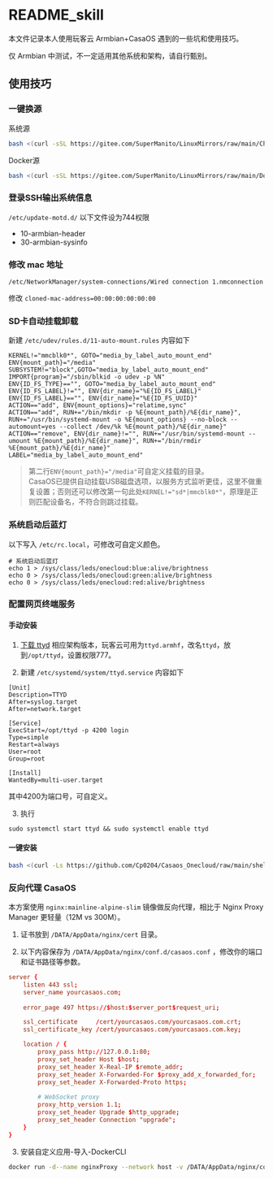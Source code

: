 # README_skill

本文件记录本人使用玩客云 Armbian+CasaOS 遇到的一些坑和使用技巧。

仅 Armbian 中测试，不一定适用其他系统和架构，请自行甄别。

## 使用技巧

### 一键换源

系统源
```sh
bash <(curl -sSL https://gitee.com/SuperManito/LinuxMirrors/raw/main/ChangeMirrors.sh)
```
Docker源
```sh
bash <(curl -sSL https://gitee.com/SuperManito/LinuxMirrors/raw/main/DockerInstallation.sh)
```

### 登录SSH输出系统信息

`/etc/update-motd.d/` 以下文件设为744权限

- 10-armbian-header
- 30-armbian-sysinfo

### 修改 mac 地址

`/etc/NetworkManager/system-connections/Wired connection 1.nmconnection`

修改 `cloned-mac-address=00:00:00:00:00:00`

### SD卡自动挂载卸载

新建 `/etc/udev/rules.d/11-auto-mount.rules` 内容如下
```
KERNEL!="mmcblk0*", GOTO="media_by_label_auto_mount_end"
ENV{mount_path}="/media"
SUBSYSTEM!="block",GOTO="media_by_label_auto_mount_end"
IMPORT{program}="/sbin/blkid -o udev -p %N"
ENV{ID_FS_TYPE}=="", GOTO="media_by_label_auto_mount_end"
ENV{ID_FS_LABEL}!="", ENV{dir_name}="%E{ID_FS_LABEL}"
ENV{ID_FS_LABEL}=="", ENV{dir_name}="%E{ID_FS_UUID}"
ACTION=="add", ENV{mount_options}="relatime,sync"
ACTION=="add", RUN+="/bin/mkdir -p %E{mount_path}/%E{dir_name}", RUN+="/usr/bin/systemd-mount -o %E{mount_options} --no-block --automount=yes --collect /dev/%k %E{mount_path}/%E{dir_name}"
ACTION=="remove", ENV{dir_name}!="", RUN+="/usr/bin/systemd-mount --umount %E{mount_path}/%E{dir_name}", RUN+="/bin/rmdir %E{mount_path}/%E{dir_name}"
LABEL="media_by_label_auto_mount_end"
```

> 第二行`ENV{mount_path}="/media"`可自定义挂载的目录。  
> CasaOS已提供自动挂载USB磁盘选项，以服务方式监听更佳，这里不做重复设置；否则还可以修改第一句此处`KERNEL!="sd*|mmcblk0*"`，原理是正则匹配设备名，不符合则跳过挂载。

### 系统启动后蓝灯

以下写入 `/etc/rc.local`，可修改可自定义颜色。
```
# 系统启动后蓝灯
echo 1 > /sys/class/leds/onecloud:blue:alive/brightness
echo 0 > /sys/class/leds/onecloud:green:alive/brightness
echo 0 > /sys/class/leds/onecloud:red:alive/brightness
```

### 配置网页终端服务

#### 手动安装

1. [下载 ttyd](https://github.com/tsl0922/ttyd/releases) 相应架构版本，玩客云可用为`ttyd.armhf`，改名`ttyd`，放到`/opt/ttyd`，设置权限777。

2. 新建 `/etc/systemd/system/ttyd.service` 内容如下
```
[Unit]
Description=TTYD
After=syslog.target
After=network.target

[Service]
ExecStart=/opt/ttyd -p 4200 login
Type=simple
Restart=always
User=root
Group=root

[Install]
WantedBy=multi-user.target
```

其中4200为端口号，可自定义。

3. 执行
```
sudo systemctl start ttyd && sudo systemctl enable ttyd
```

#### 一键安装
```bash
bash <(curl -Ls https://github.com/Cp0204/Casaos_Onecloud/raw/main/shell/install_ttyd.sh)
```

### 反向代理 CasaOS

本方案使用 `nginx:mainline-alpine-slim` 镜像做反向代理，相比于 Nginx Proxy Manager 更轻量（12M vs 300M）。

1. 证书放到 `/DATA/AppData/nginx/cert` 目录。

2. 以下内容保存为 `/DATA/AppData/nginx/conf.d/casaos.conf` ，修改你的端口和证书路径等参数。

```conf
server {
    listen 443 ssl;
    server_name yourcasaos.com;
    
    error_page 497 https://$host:$server_port$request_uri;

    ssl_certificate     /cert/yourcasaos.com/yourcasaos.com.crt;
    ssl_certificate_key /cert/yourcasaos.com/yourcasaos.com.key;

    location / {
        proxy_pass http://127.0.0.1:80;
        proxy_set_header Host $host;
        proxy_set_header X-Real-IP $remote_addr;
        proxy_set_header X-Forwarded-For $proxy_add_x_forwarded_for;
        proxy_set_header X-Forwarded-Proto https;
        
        # WebSocket proxy
        proxy_http_version 1.1;
        proxy_set_header Upgrade $http_upgrade;
        proxy_set_header Connection "upgrade";
    }
}
```

3. 安装自定义应用-导入-DockerCLI
```bash
docker run -d--name nginxProxy --network host -v /DATA/AppData/nginx/conf.d:/etc/nginx/conf.d -v /DATA/AppData/nginx/cert:/cert nginx:mainline-alpine-slim
```
